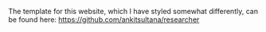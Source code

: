 The template for this website, which I have styled somewhat differently, can be found here: https://github.com/ankitsultana/researcher
